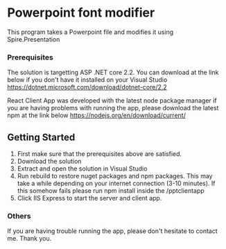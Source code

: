 # Powerpoint font modifier

This program takes a Powerpoint file and modifies it using Spire.Presentation

### Prerequisites

The solution is targetting ASP .NET core 2.2. You can download at the link below if you don't have it installed on your Visual Studio
https://dotnet.microsoft.com/download/dotnet-core/2.2 

React Client App was developed with the latest node package manager if you are having problems with running the app, please download the latest npm at the link below
https://nodejs.org/en/download/current/

## Getting Started

1. First make sure that the prerequisites above are satisfied.
2. Download the solution
3. Extract and open the solution in Visual Studio
4. Run rebuild to restore nuget packages and npm packages. This may take a while depending on your internet connection (3-10 minutes). If this somehow fails please run npm install inside the /pptclientapp 
5. Click IIS Express to start the server and client app.

### Others

If you are having trouble running the app, please don't hesitate to contact me. Thank you.